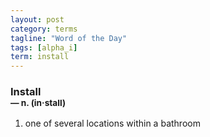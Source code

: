 ```yaml
---
layout: post
category: terms
tagline: "Word of the Day"
tags: [alpha_i]
term: install
---
```


<h3>Install<br/> <small>&mdash; n. (in<span>&middot;</span>stall)</small></h3>
<p><ol>
<li>one of several locations within a bathroom</li>
</ol></p>
